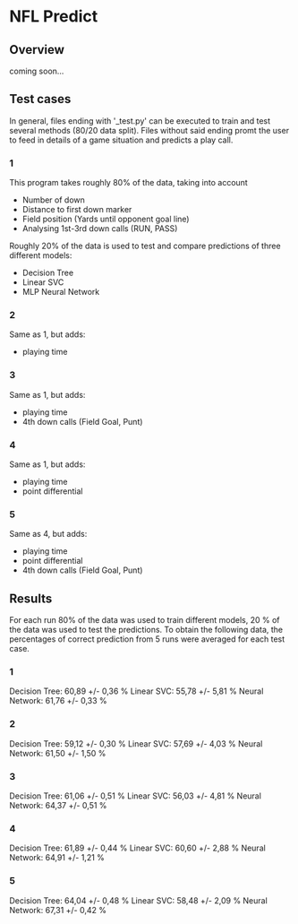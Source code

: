 # NFL Predict
## Overview
coming soon...

## Test cases
In general, files ending with '_test.py' can be executed to train and test several methods (80/20 data split). Files without said ending promt the user to feed in details of a game situation and predicts a play call. 
### 1
This program takes roughly 80% of the data, taking into account

* Number of down
* Distance to first down marker
* Field position (Yards until opponent goal line)
* Analysing 1st-3rd down calls (RUN, PASS)

Roughly 20% of the data is used to test and compare predictions of three different models:

* Decision Tree
* Linear SVC
* MLP Neural Network

### 2
Same as 1, but adds:

* playing time

### 3
Same as 1, but adds:

* playing time
* 4th down calls (Field Goal, Punt)

### 4
Same as 1, but adds:

* playing time
* point differential 

### 5

Same as 4, but adds:

* playing time
* point differential
* 4th down calls (Field Goal, Punt)

## Results
For each run 80% of the data was used to train different models, 20 % of the data was used to test the predictions. To obtain the following data, the percentages of correct prediction from 5 runs were averaged for each test case.

### 1

Decision Tree:		60,89 +/- 0,36 %
Linear SVC:		    55,78 +/- 5,81 %
Neural Network:	    61,76 +/- 0,33 %	

		

### 2
Decision Tree:		59,12 +/- 0,30 %
Linear SVC:		    57,69 +/- 4,03 %
Neural Network:	    61,50 +/- 1,50 %

### 3
Decision Tree:		61,06 +/- 0,51 %
Linear SVC:		    56,03 +/- 4,81 %
Neural Network:	    64,37 +/- 0,51 %
### 4

Decision Tree:		61,89 +/- 0,44 %
Linear SVC:	        60,60 +/- 2,88 %
Neural Network:	    64,91 +/- 1,21 %
		
### 5

Decision Tree:		64,04 +/- 0,48 %
Linear SVC:		    58,48 +/- 2,09 %
Neural Network:	    67,31 +/- 0,42 %
		